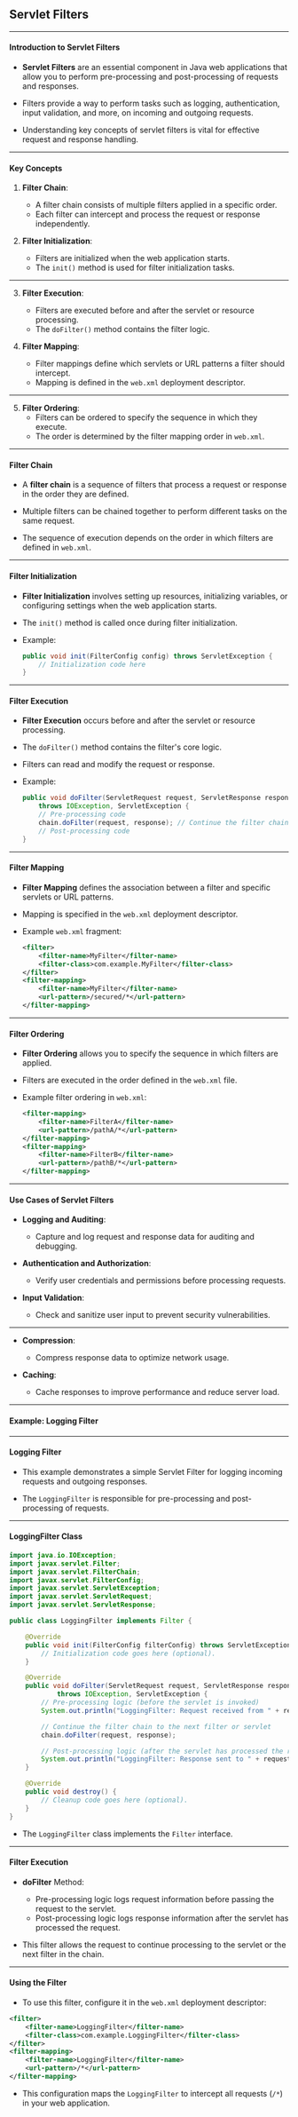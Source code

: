 
## Servlet Filters

---

#### Introduction to Servlet Filters

- **Servlet Filters** are an essential component in Java web applications that allow you to perform pre-processing and post-processing of requests and responses.

- Filters provide a way to perform tasks such as logging, authentication, input validation, and more, on incoming and outgoing requests.

- Understanding key concepts of servlet filters is vital for effective request and response handling.

---

#### Key Concepts

1. **Filter Chain**:
   - A filter chain consists of multiple filters applied in a specific order.
   - Each filter can intercept and process the request or response independently.

2. **Filter Initialization**:
   - Filters are initialized when the web application starts.
   - The `init()` method is used for filter initialization tasks.

---

3. **Filter Execution**:
   - Filters are executed before and after the servlet or resource processing.
   - The `doFilter()` method contains the filter logic.

4. **Filter Mapping**:
   - Filter mappings define which servlets or URL patterns a filter should intercept.
   - Mapping is defined in the `web.xml` deployment descriptor.

---

5. **Filter Ordering**:
   - Filters can be ordered to specify the sequence in which they execute.
   - The order is determined by the filter mapping order in `web.xml`.

---

#### Filter Chain

- A **filter chain** is a sequence of filters that process a request or response in the order they are defined.

- Multiple filters can be chained together to perform different tasks on the same request.

- The sequence of execution depends on the order in which filters are defined in `web.xml`.

---

#### Filter Initialization

- **Filter Initialization** involves setting up resources, initializing variables, or configuring settings when the web application starts.

- The `init()` method is called once during filter initialization.

- Example:
  ```java []
  public void init(FilterConfig config) throws ServletException {
      // Initialization code here
  }
  ```

---

#### Filter Execution

- **Filter Execution** occurs before and after the servlet or resource processing.

- The `doFilter()` method contains the filter's core logic.

- Filters can read and modify the request or response.

- Example:
  ```java []
  public void doFilter(ServletRequest request, ServletResponse response, FilterChain chain)
      throws IOException, ServletException {
      // Pre-processing code
      chain.doFilter(request, response); // Continue the filter chain
      // Post-processing code
  }
  ```

---

#### Filter Mapping

- **Filter Mapping** defines the association between a filter and specific servlets or URL patterns.

- Mapping is specified in the `web.xml` deployment descriptor.

- Example `web.xml` fragment:
  ```xml []
  <filter>
      <filter-name>MyFilter</filter-name>
      <filter-class>com.example.MyFilter</filter-class>
  </filter>
  <filter-mapping>
      <filter-name>MyFilter</filter-name>
      <url-pattern>/secured/*</url-pattern>
  </filter-mapping>
  ```

---

#### Filter Ordering

- **Filter Ordering** allows you to specify the sequence in which filters are applied.

- Filters are executed in the order defined in the `web.xml` file.

- Example filter ordering in `web.xml`:
  ```xml []
  <filter-mapping>
      <filter-name>FilterA</filter-name>
      <url-pattern>/pathA/*</url-pattern>
  </filter-mapping>
  <filter-mapping>
      <filter-name>FilterB</filter-name>
      <url-pattern>/pathB/*</url-pattern>
  </filter-mapping>
  ```

---

#### Use Cases of Servlet Filters

- **Logging and Auditing**:
  - Capture and log request and response data for auditing and debugging.

- **Authentication and Authorization**:
  - Verify user credentials and permissions before processing requests.

- **Input Validation**:
  - Check and sanitize user input to prevent security vulnerabilities.

---

- **Compression**:
  - Compress response data to optimize network usage.

- **Caching**:
  - Cache responses to improve performance and reduce server load.

---

#### Example: Logging Filter

---

#### Logging Filter

- This example demonstrates a simple Servlet Filter for logging incoming requests and outgoing responses.

- The `LoggingFilter` is responsible for pre-processing and post-processing of requests.

---

#### LoggingFilter Class

```java []
import java.io.IOException;
import javax.servlet.Filter;
import javax.servlet.FilterChain;
import javax.servlet.FilterConfig;
import javax.servlet.ServletException;
import javax.servlet.ServletRequest;
import javax.servlet.ServletResponse;

public class LoggingFilter implements Filter {

    @Override
    public void init(FilterConfig filterConfig) throws ServletException {
        // Initialization code goes here (optional).
    }

    @Override
    public void doFilter(ServletRequest request, ServletResponse response, FilterChain chain)
            throws IOException, ServletException {
        // Pre-processing logic (before the servlet is invoked)
        System.out.println("LoggingFilter: Request received from " + request.getRemoteAddr());

        // Continue the filter chain to the next filter or servlet
        chain.doFilter(request, response);

        // Post-processing logic (after the servlet has processed the request)
        System.out.println("LoggingFilter: Response sent to " + request.getRemoteAddr());
    }

    @Override
    public void destroy() {
        // Cleanup code goes here (optional).
    }
}
```

- The `LoggingFilter` class implements the `Filter` interface.

---

#### Filter Execution

- **doFilter** Method:
   - Pre-processing logic logs request information before passing the request to the servlet.
   - Post-processing logic logs response information after the servlet has processed the request.

- This filter allows the request to continue processing to the servlet or the next filter in the chain.

---

#### Using the Filter

- To use this filter, configure it in the `web.xml` deployment descriptor:

```xml []
<filter>
    <filter-name>LoggingFilter</filter-name>
    <filter-class>com.example.LoggingFilter</filter-class>
</filter>
<filter-mapping>
    <filter-name>LoggingFilter</filter-name>
    <url-pattern>/*</url-pattern>
</filter-mapping>
```

- This configuration maps the `LoggingFilter` to intercept all requests (`/*`) in your web application.


